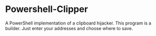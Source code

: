# Powershell-Clipper
A PowerShell implementation of a clipboard hijacker. This program is a builder. Just enter your addresses and choose where to save.
